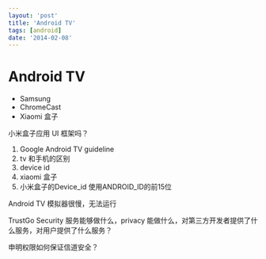 ```yaml
---
layout: 'post'
title: 'Android TV'
tags: [android]
date: '2014-02-08'
---
```


# Android TV

- Samsung
- ChromeCast
- Xiaomi 盒子

小米盒子应用 UI 框架吗？

1. Google Android TV guideline
2. tv 和手机的区别
3. device id
4. xiaomi 盒子
5. 小米盒子的Device_id 使用ANDROID_ID的前15位

Android TV 模拟器很慢，无法运行

TrustGo Security 服务能够做什么，privacy 能做什么，对第三方开发者提供了什么服务，对用户提供了什么服务？

申明权限如何保证信道安全？
